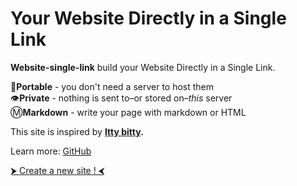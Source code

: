 # Your Website Directly in a Single Link

**Website-single-link** build your Website Directly in a Single Link.

💼**Portable** - you don't need a server to host them  
👁**Private** - nothing is sent to–or stored on–_this_ server  
Ⓜ️**Markdown** - write your page with markdown or HTML

This site is inspired by **[Itty bitty](https://github.com/alcor/itty-bitty).**

Learn more:  [GitHub](https://github.com/dew-automatisation/website-single-link)

[⮞ Create a new site ! ⮜](./editor.html)



